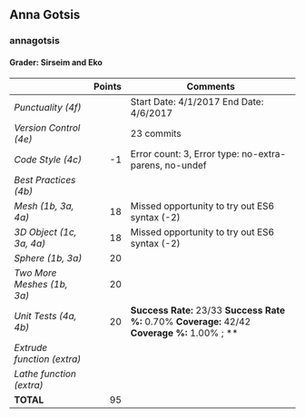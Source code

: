 
## Anna Gotsis

### annagotsis

#### Grader: Sirseim and Eko

| | Points | Comments |
| --- | ---: | --- |
| *Punctuality (4f)* |  | Start Date: 4/1/2017 End Date: 4/6/2017 |
| *Version Control (4e)* |  | 23 commits |
| *Code Style (4c)* | -1 | Error count: 3, Error type: no-extra-parens, no-undef |
| *Best Practices (4b)* |  |  |
| *Mesh (1b, 3a, 4a)* | 18 | Missed opportunity to try out ES6 syntax (-2) |
| *3D Object (1c, 3a, 4a)* | 18 | Missed opportunity to try out ES6 syntax (-2) |
| *Sphere (1b, 3a)* | 20 |  |
| *Two More Meshes (1b, 3a)* | 20 |  |
| *Unit Tests (4a, 4b)* | 20 | **Success Rate:** 23/33 **Success Rate %:** 0.70% **Coverage:** 42/42 **Coverage %:** 1.00% ; **|
| *Extrude function (extra)* |  |  |
| *Lathe function (extra)* |  |  |
| **TOTAL** | 95 |
